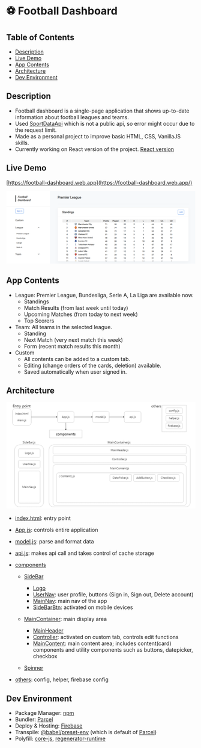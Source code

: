 # ⚽ Football Dashboard

## Table of Contents

- [Description](https://github.com/sanginchun/football-dashboard#description)
- [Live Demo](https://github.com/sanginchun/football-dashboard#live-demo)
- [App Contents](https://github.com/sanginchun/football-dashboard#app-contents)
- [Architecture](https://github.com/sanginchun/football-dashboard#architecture)
- [Dev Environment](https://github.com/sanginchun/football-dashboard#dev-environment)

## Description

- Football dashboard is a single-page application that shows up-to-date information about football leagues and teams.
- Used [SportDataApi](https://app.sportdataapi.com/) which is not a public api, so error might occur due to the request limit.
- Made as a personal project to improve basic HTML, CSS, VanillaJS skills.
- Currently working on React version of the project. [React version](https://github.com/sanginchun/football-dashboard-react)

## Live Demo

[https://football-dashboard.web.app](https://football-dashboard.web.app/)

[![Screenshot](https://github.com/sanginchun/football-dashboard/blob/main/readme-img/screenshot.png)](https://football-dashboard.web.app/)

## App Contents

- League: Premier League, Bundesliga, Serie A, La Liga are available now.
  - Standings
  - Match Results (from last week until today)
  - Upcoming Matches (from today to next week)
  - Top Scorers
- Team: All teams in the selected league.
  - Standing
  - Next Match (very next match this week)
  - Form (recent match results this month)
- Custom
  - All contents can be added to a custom tab.
  - Editing (change orders of the cards, deletion) available.
  - Saved automatically when user signed in.

## Architecture

![Architecture](https://github.com/sanginchun/football-dashboard/blob/main/readme-img/architecture.png)

- [index.html](https://github.com/sanginchun/football-dashboard/blob/main/index.html): entry point

- [App.js](https://github.com/sanginchun/football-dashboard/blob/main/src/App.js): controls entire application

- [model.js](https://github.com/sanginchun/football-dashboard/blob/main/src/model.js): parse and format data

- [api.js](https://github.com/sanginchun/football-dashboard/blob/main/src/api/api.js): makes api call and takes control of cache storage

- [components](https://github.com/sanginchun/football-dashboard/tree/main/src/components)

  - [SideBar](https://github.com/sanginchun/football-dashboard/tree/main/src/components/sidebar)

    - [Logo](https://github.com/sanginchun/football-dashboard/tree/main/src/components/sidebar/logo)
    - [UserNav](https://github.com/sanginchun/football-dashboard/tree/main/src/components/sidebar/user-nav): user profile, buttons (Sign in, Sign out, Delete account)
    - [MainNav](https://github.com/sanginchun/football-dashboard/tree/main/src/components/sidebar/main-nav): main nav of the app
    - [SideBarBtn](https://github.com/sanginchun/football-dashboard/tree/main/src/components/sidebar/sidebar-btn): activated on mobile devices

  - [MainContainer](https://github.com/sanginchun/football-dashboard/tree/main/src/components/main-container): main display area

    - [MainHeader](https://github.com/sanginchun/football-dashboard/tree/main/src/components/main-container/main-header)
    - [Controller](https://github.com/sanginchun/football-dashboard/tree/main/src/components/main-container/controller): activated on custom tab, controls edit functions
    - [MainContent](https://github.com/sanginchun/football-dashboard/tree/main/src/components/main-container/main-content): main content area; includes content(card) components and utility components such as buttons, datepicker, checkbox

  - [Spinner](https://github.com/sanginchun/football-dashboard/tree/main/src/components/Spinner)

- [others](https://github.com/sanginchun/football-dashboard/tree/main/src/others/): config, helper, firebase config

## Dev Environment

- Package Manager: [npm](https://www.npmjs.com/)
- Bundler: [Parcel](https://parceljs.org/)
- Deploy & Hosting: [Firebase](https://firebase.google.com/)
- Transpile: [@babel/preset-env](https://babeljs.io/docs/en/babel-preset-env) (which is default of [Parcel](https://parceljs.org/javascript.html#default-babel-transforms))
- Polyfill: [core-js](https://www.npmjs.com/package/core-js/), [regenerator-runtime](https://www.npmjs.com/package/regenerator-runtime)

